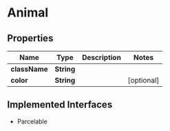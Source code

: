 

# Animal


## Properties

Name | Type | Description | Notes
------------ | ------------- | ------------- | -------------
**className** | **String** |  | 
**color** | **String** |  |  [optional]


## Implemented Interfaces

* Parcelable


